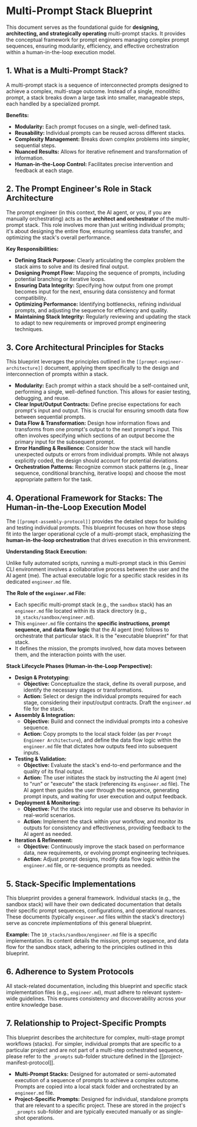 # Multi-Prompt Stack Blueprint

This document serves as the foundational guide for **designing, architecting, and strategically operating** multi-prompt stacks. It provides the conceptual framework for prompt engineers managing complex prompt sequences, ensuring modularity, efficiency, and effective orchestration within a human-in-the-loop execution model.

## 1. What is a Multi-Prompt Stack?

A multi-prompt stack is a sequence of interconnected prompts designed to achieve a complex, multi-stage outcome. Instead of a single, monolithic prompt, a stack breaks down a large task into smaller, manageable steps, each handled by a specialized prompt.

**Benefits:**
*   **Modularity:** Each prompt focuses on a single, well-defined task.
*   **Reusability:** Individual prompts can be reused across different stacks.
*   **Complexity Management:** Breaks down complex problems into simpler, sequential steps.
*   **Nuanced Results:** Allows for iterative refinement and transformation of information.
*   **Human-in-the-Loop Control:** Facilitates precise intervention and feedback at each stage.

## 2. The Prompt Engineer's Role in Stack Architecture

The prompt engineer (in this context, the AI agent, or you, if you are manually orchestrating) acts as the **architect and orchestrator** of the multi-prompt stack. This role involves more than just writing individual prompts; it's about designing the entire flow, ensuring seamless data transfer, and optimizing the stack's overall performance.

**Key Responsibilities:**
*   **Defining Stack Purpose:** Clearly articulating the complex problem the stack aims to solve and its desired final output.
*   **Designing Prompt Flow:** Mapping the sequence of prompts, including potential branching or iterative loops.
*   **Ensuring Data Integrity:** Specifying how output from one prompt becomes input for the next, ensuring data consistency and format compatibility.
*   **Optimizing Performance:** Identifying bottlenecks, refining individual prompts, and adjusting the sequence for efficiency and quality.
*   **Maintaining Stack Integrity:** Regularly reviewing and updating the stack to adapt to new requirements or improved prompt engineering techniques.

## 3. Core Architectural Principles for Stacks

This blueprint leverages the principles outlined in the `[[prompt-engineer-architecture]]` document, applying them specifically to the design and interconnection of prompts within a stack.

*   **Modularity:** Each prompt within a stack should be a self-contained unit, performing a single, well-defined function. This allows for easier testing, debugging, and reuse.
*   **Clear Input/Output Contracts:** Define precise expectations for each prompt's input and output. This is crucial for ensuring smooth data flow between sequential prompts.
*   **Data Flow & Transformation:** Design how information flows and transforms from one prompt's output to the next prompt's input. This often involves specifying which sections of an output become the primary input for the subsequent prompt.
*   **Error Handling & Resilience:** Consider how the stack will handle unexpected outputs or errors from individual prompts. While not always explicitly coded, the design should account for potential deviations.
*   **Orchestration Patterns:** Recognize common stack patterns (e.g., linear sequence, conditional branching, iterative loops) and choose the most appropriate pattern for the task.

## 4. Operational Framework for Stacks: The Human-in-the-Loop Execution Model

The `[[prompt-assembly-protocol]]` provides the detailed steps for building and testing individual prompts. This blueprint focuses on how those steps fit into the larger operational cycle of a multi-prompt stack, emphasizing the **human-in-the-loop orchestration** that drives execution in this environment.

**Understanding Stack Execution:**

Unlike fully automated scripts, running a multi-prompt stack in this Gemini CLI environment involves a collaborative process between the user and the AI agent (me). The actual executable logic for a specific stack resides in its dedicated `engineer.md` file.

**The Role of the `engineer.md` File:**
*   Each specific multi-prompt stack (e.g., the `sandbox` stack) has an `engineer.md` file located within its stack directory (e.g., `10_stacks/sandbox/engineer.md`).
*   This `engineer.md` file contains the **specific instructions, prompt sequence, and data flow logic** that the AI agent (me) follows to orchestrate that particular stack. It is the "executable blueprint" for that stack.
*   It defines the mission, the prompts involved, how data moves between them, and the interaction points with the user.

**Stack Lifecycle Phases (Human-in-the-Loop Perspective):**

*   **Design & Prototyping:**
    *   **Objective:** Conceptualize the stack, define its overall purpose, and identify the necessary stages or transformations.
    *   **Action:** Select or design the individual prompts required for each stage, considering their input/output contracts. Draft the `engineer.md` file for the stack.
*   **Assembly & Integration:**
    *   **Objective:** Build and connect the individual prompts into a cohesive sequence.
    *   **Action:** Copy prompts to the local stack folder (as per `Prompt Engineer Architecture`), and define the data flow logic within the `engineer.md` file that dictates how outputs feed into subsequent inputs.
*   **Testing & Validation:**
    *   **Objective:** Evaluate the stack's end-to-end performance and the quality of its final output.
    *   **Action:** The user initiates the stack by instructing the AI agent (me) to "run" or "execute" the stack (referencing its `engineer.md` file). The AI agent then guides the user through the sequence, generating prompt inputs, and waiting for user execution and output feedback.
*   **Deployment & Monitoring:**
    *   **Objective:** Put the stack into regular use and observe its behavior in real-world scenarios.
    *   **Action:** Implement the stack within your workflow, and monitor its outputs for consistency and effectiveness, providing feedback to the AI agent as needed.
*   **Iteration & Refinement:**
    *   **Objective:** Continuously improve the stack based on performance data, new requirements, or evolving prompt engineering techniques.
    *   **Action:** Adjust prompt designs, modify data flow logic within the `engineer.md` file, or re-sequence prompts as needed.

## 5. Stack-Specific Implementations

This blueprint provides a general framework. Individual stacks (e.g., the sandbox stack) will have their own dedicated documentation that details their specific prompt sequences, configurations, and operational nuances. These documents (typically `engineer.md` files within the stack's directory) serve as concrete *implementations* of this general blueprint.

**Example:** The `10_stacks/sandbox/engineer.md` file is a specific implementation. Its content details the mission, prompt sequence, and data flow for the sandbox stack, adhering to the principles outlined in this blueprint.

## 6. Adherence to System Protocols

All stack-related documentation, including this blueprint and specific stack implementation files (e.g., `engineer.md`), must adhere to relevant system-wide guidelines. This ensures consistency and discoverability across your entire knowledge base.

## 7. Relationship to Project-Specific Prompts

This blueprint describes the architecture for complex, multi-stage prompt workflows (stacks). For simpler, individual prompts that are specific to a particular project and are not part of a multi-step orchestrated sequence, please refer to the `_prompts` sub-folder structure defined in the [[project-manifest-protocol]].

*   **Multi-Prompt Stacks:** Designed for automated or semi-automated execution of a sequence of prompts to achieve a complex outcome. Prompts are copied into a local stack folder and orchestrated by an `engineer.md` file.
*   **Project-Specific Prompts:** Designed for individual, standalone prompts that are relevant to a specific project. These are stored in the project's `_prompts` sub-folder and are typically executed manually or as single-shot operations.
